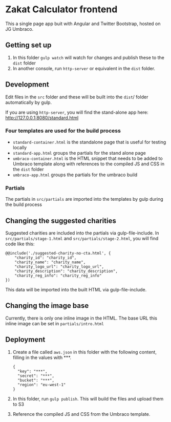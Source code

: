 # Zakat Calculator frontend
This a single page app buit with Angular and Twitter Bootstrap, hosted on JG Umbraco.


## Getting set up
1. In this folder ```gulp watch``` will watch for changes and publish these to the ```dist``` folder
2. In another console, run ```http-server``` or equivalent in the ```dist``` folder.

## Development
Edit files in the ```src``` folder and these will be built into the ```dist```/ folder automatically by gulp.

If you are using ```http-server```, you will find the stand-alone app here: http://127.0.0.1:8080/standard.html

### Four templates are used for the build process
- ```standard-container.html``` is the standalone page that is useful for testing locally
- ```standard-app.html``` groups the partials for the stand alone page
- ```umbraco-container.html``` is the HTML snippet that needs to be added to Umbraco template along with references to the compiled JS and CSS in the ```dist``` folder
- ```umbraco-app.html``` groups the partials for the umbraco build

### Partials
The partials in ```src/partials``` are imported into the templates by gulp during the build process

## Changing the suggested charities
Suggested charities are included into the partials via gulp-file-include. In ```src/partials/stage-1.html``` and ```src/partials/stage-2.html```, you will find code like this:

```
@@include('./suggested-charity-no-cta.html', {
    "charity_id": "charity_id",
    "charity_name": "charity_name",
    "charity_logo_url": "charity_logo_url",
    "charity_description": "charity_description",
    "charity_reg_info": "charity_reg_info"
})
```

This data will be imported into the built HTML via gulp-file-include.

## Changing the image base
Currently, there is only one inline image in the HTML. The base URL this inline image can be set in ```partials/intro.html```


## Deployment
1. Create a file called ```aws.json``` in this folder with the following content, filling in the values with ***.

	```
	{
	  "key": "***",
	  "secret": "***",
	  "bucket": "***",
	  "region": "eu-west-1"
	}
	```

2. In this folder, run ```gulp publish```. This will build the files and upload them to S3
3. Reference the compiled JS and CSS from the Umbraco template. 
